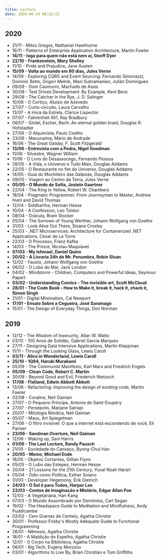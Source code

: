 ```yaml
---
title: Leitura
date: 2020-06-24 08:32:21
---
```


## 2020

- 21/11 - Mitos Gregos, Nathaniel Hawthorne
- 16/11 - Patterns of Enterprise Application Architecture, Martin Fowler
- __14/11 - Ioga para quem não está nem aí, Geoff Dyer__
- __22/10 - Frankenstein, Mary Shelley__
- 11/10 - Pride and Prejudice, Jane Austen
- __15/09 - Volta ao mundo em 80 dias, Jules Verne__
- 14/09 - Exploring CQRS and Event Sourcing: Fernando Simonazzi, Dominic Betts, Grigori Melnik, Mani Subramanian, Julián Domínguez
- 09/09 - Dom Casmurro, Machado de Assis
- 30/08 - Test Driven Development: By Example, Kent Beck
- 29/08 - The Catcher in the Rye, J. D. Salinger
- 10/08 - O Cortiço, Aluísio de Azevedo
- 27/07 - Curto-circuito, Laura Carvalho
- 13/07 - A Hora da Estrela, Clarice Lispector
- 07/07 - Fahrenheit 451, Ray Bradbury
- 06/07 - Gödel, Escher, Bach: An eternal golden braid, Douglas R. Hofstadter
- 27/06 - O Alquimista, Paulo Coelho
- 23/06 - Macunaíma, Mário de Andrade
- 16/06 - The Great Gatsby, F. Scott Fitzgerald
- __13/06 - Entrevista com a Pedra, Nigel Goodman__
- 11/06 - Silvestre, Wagner William
- 11/06 - O Livro do Desassocego, Fernando Pessoa
- 28/05 - A Vida, o Universo e Tudo Mais, Douglas Addams
- 22/05 - O Restaurante no fim do Universo, Douglas Addams
- 14/05 - Guia do Mochileiro das Galáxias, Douglas Addams
- 09/05 - Viagem ao Centro da Terra, Jules Verne
- __05/05 - O Mundo de Sofia, Jostein Gaartner__
- 22/04 - The King in Yellow, Robert W. Chambers
- 18/04 - Pragmatic Programmer: From Journeyman to Master, Andrew Hunt and David Thomas
- 12/04 - Siddhartha, Herman Hesse
- 10/04 - A Confession, Leo Tolstoi
- 08/04 - Drácula, Bram Stocker
- 05/04 - The Sorrows of Young Werther, Johann Wolfgang von Goethe
- 31/03 - Look Alive Out There, Sloane Crosley
- 25/03 - .NET Microservices: Architecture for Containerized .NET Applications, Cesar de La Torre
- 22/03 - O Processo, Franz Kafka
- 14/03 - The Prince, Nicolau Maquiavel
- __07/03 - My Ishmael, Daniel Quinn__
- __20/02 - A Livraria 24h do Mr. Penumbra, Robin Sloan__
- 12/02 - Fausto, Johann Wolfgang von Goethe
- 06/02 - O Lobo do Mar, Jack London
- 04/02 - Mindstorm - Children, Computers and Powerful Ideas, Seymour Papert
- __03/02 - Understanding Comics - The invisible art, Scott McCloud__
- __28/01 - The Code Book - How to Make it, break it, hack it, chack it, Simon Singh__
- 21/01 - Digital Minimalism, Cal Newport
- __17/01 - Ensaio Sobre a Cegueira, José Saramago__
- 15/01 - The Design of Everyday Things, Don Norman

## 2019

- 12/12 - The Wisdom of Insecurity, Allan W. Watts
- 03/12 - 100 Anos de Solidão, Gabriel Garcia Marques
- 27/11 - Designing Data Intensive Applications, Martin Kleppman
- 11/11 - Through the Looking Glass, Lewis Caroll
- __03/11 - Alice in Wonderland, Lewis Caroll__
- __25/10 - 1Q84, Haruki Murakami__
- 05/09 - The Communist Manifesto, Karl Marx and Friedrich Engels
- __05/09 - Clean Code, Robert C. Martin__
- 30/08 - Beyond Good and Evil, Friederich Nietzsch
- __17/08 - Flatland, Edwin Abbott Abbott__
- 13/08 - Refactoring: Improving the design of existing code, Martin Fawler
- 02/08 - Coraline, Neil Gaiman
- 27/07 - O Pequeno Príncipe, Antoine de Saint-Exupéry
- 27/07 - Persépolis, Marjane Satrapi
- 20/07 - Mitologia Nórdica, Neil Gaiman
- 05/07 - Maus, Art Spiegelman
- 27/06 - O filtro invisível: O que a internet está escondendo de você, Eli Pariser
- __23/06 - Sandman Overture, Neil Gaiman__
- 12/06 - Waking up, Sam Harris
- __01/06 - The Last Lecture, Randy Pausch__
- 21/05 - Sociedade do Cansaço, Byong-Chul Han
- __20/05 - Momo, Michael Ende__
- 18/05 - Objetos Cortantes, Gillian Flynn
- 05/05 - O Lobo das Estepes, Herman Hesse
- 20/04 - 21 Lessons for the 21th Century, Yuval Noah Harari
- 05/04 - Ódio como Política, Esther Solano
- 31/03 - Developer Hegemony, Erik Dietrich
- __24/03 - O Sol é para Todos, Harper Lee__
- __23/03 - Contos de Imaginação e Mistério, Edgar Allan Poe__
- 12/03 - A Vegetariana, Han Kang
- 07/03 - O Mundo Assombrado por Demônios, Carl Segan
- 19/02 - The Headspace Guide to Meditation and Mindfulness, Andy Puddicambe
- 02/02 - Cem Gramas de Centeio, Agatha Christie
- 30/01 - Professor Frisby's Mostly Adequate Guide to Functional Programming
- 26/01 - Nêmesis, Agatha Christie
- 18/01 - A Maldição do Espelho, Agatha Christie
- 12/01 - O Corpo na Biblioteca, Agatha Christie
- 06/01 - Big Tech, Evgeny Morozov
- 03/01 - Algorithms to Live By, Brian Christian e Tom Griffiths